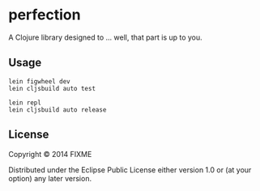# perfection

A Clojure library designed to ... well, that part is up to you.

## Usage

```
lein figwheel dev
lein cljsbuild auto test
```

```
lein repl
lein cljsbuild auto release
```

## License

Copyright © 2014 FIXME

Distributed under the Eclipse Public License either version 1.0 or (at
your option) any later version.
